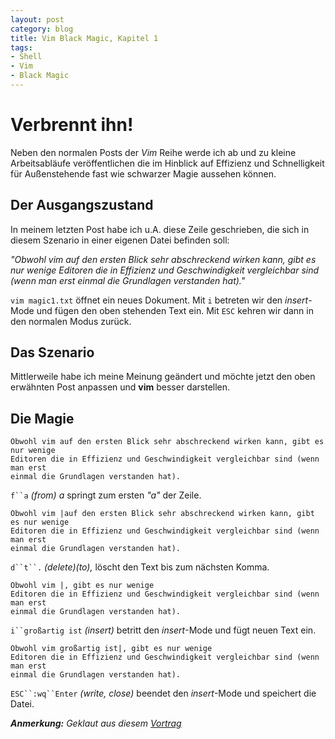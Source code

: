 ```yaml
---
layout: post
category: blog
title: Vim Black Magic, Kapitel 1
tags:
- Shell
- Vim
- Black Magic
---
```

# Verbrennt ihn!

Neben den normalen Posts der _Vim_ Reihe werde ich ab und zu kleine Arbeitsabläufe
veröffentlichen die im Hinblick auf Effizienz und Schnelligkeit für Außenstehende 
fast wie schwarzer Magie aussehen können. 

<!-- break -->

## Der Ausgangszustand

In meinem letzten Post habe ich u.A. diese Zeile geschrieben, die sich in diesem 
Szenario in einer eigenen Datei befinden soll:

_"Obwohl vim auf den ersten Blick sehr abschreckend wirken kann, gibt es nur wenige 
Editoren die in Effizienz und Geschwindigkeit vergleichbar sind (wenn man erst 
einmal die Grundlagen verstanden hat)."_

`vim magic1.txt` öffnet ein neues Dokument. Mit `i` betreten wir den _insert_-Mode
und fügen den oben stehenden Text ein. Mit `ESC` kehren wir dann in
den normalen Modus zurück.

## Das Szenario

Mittlerweile habe ich meine Meinung geändert und möchte jetzt den
oben erwähnten Post anpassen und __vim__ besser darstellen.

## Die Magie

~~~ text
Obwohl vim auf den ersten Blick sehr abschreckend wirken kann, gibt es nur wenige 
Editoren die in Effizienz und Geschwindigkeit vergleichbar sind (wenn man erst 
einmal die Grundlagen verstanden hat).
~~~

`f``a` _(from) a_ springt zum ersten _"a"_ der Zeile.

~~~ text
Obwohl vim |auf den ersten Blick sehr abschreckend wirken kann, gibt es nur wenige 
Editoren die in Effizienz und Geschwindigkeit vergleichbar sind (wenn man erst 
einmal die Grundlagen verstanden hat).
~~~

`d``t``.` _(delete)(to),_ löscht den Text bis zum nächsten Komma.

~~~ text
Obwohl vim |, gibt es nur wenige 
Editoren die in Effizienz und Geschwindigkeit vergleichbar sind (wenn man erst 
einmal die Grundlagen verstanden hat).
~~~

`i``großartig ist` _(insert)_ betritt den _insert_-Mode und fügt neuen Text ein.

~~~ text
Obwohl vim großartig ist|, gibt es nur wenige 
Editoren die in Effizienz und Geschwindigkeit vergleichbar sind (wenn man erst 
einmal die Grundlagen verstanden hat).
~~~

`ESC``:wq``Enter` _(write, close)_ beendet den _insert_-Mode und speichert die Datei.

*__Anmerkung:__ Geklaut aus diesem [Vortrag](http://vimeo.com/53144573)*
